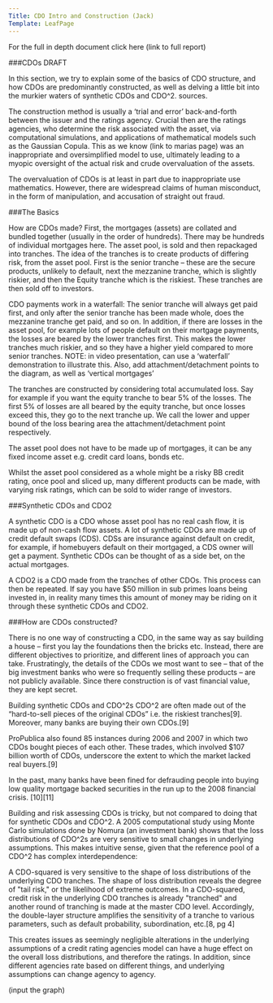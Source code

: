 ```yaml
---
Title: CDO Intro and Construction (Jack)
Template: LeafPage
---
```


For the full in depth document click here (link to full report)

###CDOs DRAFT

In this section, we try to explain some of the basics of CDO structure, and how CDOs are predominantly constructed, as well as delving a little bit into the murkier waters of synthetic CDOs and CDO^2. sources.

The construction method is usually a ‘trial and error’ back-and-forth between the issuer and the ratings agency. Crucial then are the ratings agencies, who determine the risk associated with the asset, via computational simulations, and applications of mathematical models such as the Gaussian Copula. This as we know (link to marias page) was an inappropriate and oversimplified model to use, ultimately leading to a myopic oversight of the actual risk and crude overvaluation of the assets.

The overvaluation of CDOs is at least in part due to inappropriate use mathematics. However, there are widespread claims of human misconduct, in the form of manipulation, and accusation of straight out fraud. 

###The Basics

How are CDOs made? First, the mortgages (assets) are collated and bundled together (usually in the order of hundreds). There may be hundreds of individual mortgages here. The asset pool, is sold and then repackaged into tranches. The idea of the tranches is to create products of differing risk, from the asset pool. First is the senior tranche – these are the secure products, unlikely to default, next the mezzanine tranche, which is slightly riskier, and then the Equity tranche which is the riskiest. These tranches are then sold off to investors.

CDO payments work in a waterfall: The senior tranche will always get paid first, and only after the senior tranche has been made whole, does the mezzanine tranche get paid, and so on. In addition, if there are losses in the asset pool, for example lots of people default on their mortgage payments, the losses are beared by the lower tranches first. This makes the lower tranches much riskier, and so they have a higher yield compared to more senior tranches. NOTE: in video presentation, can use a ‘waterfall’ demonstration to illustrate this. Also, add attachment/detachment points to the diagram, as well as ‘vertical mortgages’

The tranches are constructed by considering total accumulated loss. Say for example if you want the equity tranche to bear 5% of the losses. The first 5% of losses are all beared by the equity tranche, but once losses exceed this, they go to the next tranche up. We call the lower and upper bound of the loss bearing area the attachment/detachment point respectively.

The asset pool does not have to be made up of mortgages, it can be any fixed income asset e.g. credit card loans, bonds etc.

Whilst the asset pool considered as a whole might be a risky BB credit rating, once pool and sliced up, many different products can be made, with varying risk ratings, which can be sold to wider range of investors.

###Synthetic CDOs and CDO2

A synthetic CDO is a CDO whose asset pool has no real cash flow, it is made up of non-cash flow assets. A lot of synthetic CDOs are made up of credit default swaps (CDS). CDSs are insurance against default on credit, for example, if homebuyers default on their mortgaged, a CDS owner will get a payment. Synthetic CDOs can be thought of as a side bet, on the actual mortgages.

A CDO2 is a CDO made from the tranches of other CDOs. This process can then be repeated. If say you have $50 million in sub primes loans being invested in, in reality many times this amount of money may be riding on it through these synthetic CDOs and CDO2.

###How are CDOs constructed?

There is no one way of constructing a CDO, in the same way as say building a house – first you lay the foundations then the bricks etc. Instead, there are different objectives to prioritize, and different lines of approach you can take. Frustratingly, the details of the CDOs we most want to see – that of the big investment banks who were so frequently selling these products – are not publicly available. Since there construction is of vast financial value, they are kept secret. 

Building synthetic CDOs and CDO^2s
CDO^2 are often made out of the “hard-to-sell pieces of the original CDOs” i.e. the riskiest tranches[9]. Moreover, many banks are buying their own CDOs.[9] 

ProPublica also found 85 instances during 2006 and 2007 in which two CDOs bought pieces of each other. These trades, which involved $107 billion worth of CDOs, underscore the extent to which the market lacked real buyers.[9] 

In the past, many banks have been fined for defrauding people into buying low quality mortgage backed securities in the run up to the 2008 financial crisis. [10][11]


Building and risk assessing CDOs is tricky, but not compared to doing that for synthetic CDOs and CDO^2. A 2005 computational study using Monte Carlo simulations done by Nomura (an investment bank) shows that the loss distributions of CDO^2s are very sensitive to small changes in underlying assumptions. This makes intuitive sense, given that the reference pool of a CDO^2 has complex interdependence:

A CDO-squared is very sensitive to the shape of loss distributions of the underlying CDO tranches. The shape of loss distribution reveals the degree of "tail risk," or the likelihood of extreme outcomes. In a CDO-squared, credit risk in the underlying CDO tranches is already "tranched" and another round of tranching is made at the master CDO level. Accordingly, the double-layer structure amplifies the sensitivity of a tranche to various parameters, such as default probability, subordination, etc.[8, pg 4]

This creates issues as seemingly negligible alterations in the underlying assumptions of a credit rating agencies model can have a huge effect on the overall loss distributions, and therefore the ratings. In addition, since different agencies rate based on different things, and underlying assumptions can change agency to agency.

(input the graph)



